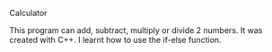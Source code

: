 Calculator

This program can add, subtract, multiply or divide 2 numbers. It was created with C++. I learnt how to use the if-else function.
